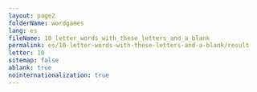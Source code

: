 ```yaml
---
layout: page2
folderName: wordgames
lang: es
fileName: 10_letter_words_with_these_letters_and_a_blank
permalink: es/10-letter-words-with-these-letters-and-a-blank/result
letter: 10
sitemap: false
ablank: true
nointernationalization: true
---
```

